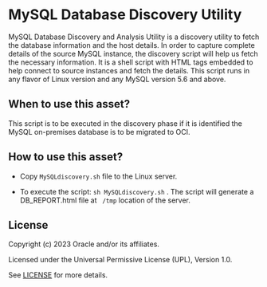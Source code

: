 # MySQL Database Discovery Utility

MySQL Database Discovery and Analysis Utility is a discovery utility to fetch the database information and the host details. In order to capture complete details of the source MySQL instance, the discovery script will help us fetch the necessary information. It is a shell script with HTML tags embedded to help connect to source instances and fetch the details. This script runs in any flavor of Linux version and any MySQL version 5.6 and above.

## When to use this asset?

This script is to be executed in the discovery phase if it is identified the MySQL on-premises database is to be migrated to OCI.

## How to use this asset?

- Copy ` MySQLdiscovery.sh `  file to the Linux server. 
     
- To execute the script: ``` sh MySQLdiscovery.sh ``` .
The script will generate a DB_REPORT.html file at ` /tmp` location of the server.

## License
Copyright (c) 2023 Oracle and/or its affiliates.

Licensed under the Universal Permissive License (UPL), Version 1.0.

See [LICENSE](LICENSE) for more details.
